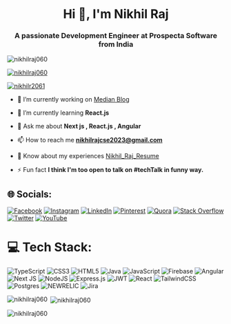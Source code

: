 <h1 align="center">Hi 👋, I'm Nikhil Raj</h1>
<h3 align="center">A passionate Development Engineer at Prospecta Software from India</h3>

<p align="left"> <img src="https://komarev.com/ghpvc/?username=nikhilraj060&label=Profile%20views&color=0e75b6&style=flat" alt="nikhilraj060" /> </p>

<p align="left"> <a href="https://github.com/ryo-ma/github-profile-trophy"><img src="https://github-profile-trophy.vercel.app/?username=nikhilraj060" alt="nikhilraj060" /></a> </p>

<p align="left"> <a href="https://twitter.com/nikhilr2061" target="blank"><img src="https://img.shields.io/twitter/follow/nikhilr2061?logo=twitter&style=for-the-badge" alt="nikhilr2061" /></a> </p>

- 🔭 I’m currently working on [Median Blog](https://github.com/NikhilRaj060/MedianBlog)

- 🌱 I’m currently learning **React.js**

- 💬 Ask me about **Next js , React.js , Angular**

- 📫 How to reach me **nikhilrajcse2023@gmail.com**

- 📄 Know about my experiences [Nikhil_Raj_Resume](https://drive.google.com/file/d/1PRvdPuKTrCB6JKB495D1oYV-9HanvmK2/view?usp=sharing)

- ⚡ Fun fact **I think I'm too open to talk on #techTalk in funny way.**

## 🌐 Socials:
[![Facebook](https://img.shields.io/badge/Facebook-%231877F2.svg?logo=Facebook&logoColor=white)](https://facebook.com/nikhilraj.om) [![Instagram](https://img.shields.io/badge/Instagram-%23E4405F.svg?logo=Instagram&logoColor=white)](https://instagram.com/nikhil_raj_060) [![LinkedIn](https://img.shields.io/badge/LinkedIn-%230077B5.svg?logo=linkedin&logoColor=white)](https://linkedin.com/in/nikhil-raj-mfp3001) [![Pinterest](https://img.shields.io/badge/Pinterest-%23E60023.svg?logo=Pinterest&logoColor=white)](https://pinterest.com/nikhilraj2061) [![Quora](https://img.shields.io/badge/Quora-%23B92B27.svg?logo=Quora&logoColor=white)](https://quora.com/profile/Nikhil-Raj-1141) [![Stack Overflow](https://img.shields.io/badge/-Stackoverflow-FE7A16?logo=stack-overflow&logoColor=white)](https://stackoverflow.com/users/15823139) [![Twitter](https://img.shields.io/badge/Twitter-%231DA1F2.svg?logo=Twitter&logoColor=white)](https://twitter.com/nikhilr2061) [![YouTube](https://img.shields.io/badge/YouTube-%23FF0000.svg?logo=YouTube&logoColor=white)](https://youtube.com/@cricket_talks_9999) 


# 💻 Tech Stack:
![TypeScript](https://img.shields.io/badge/typescript-%23007ACC.svg?style=for-the-badge&logo=typescript&logoColor=white) ![CSS3](https://img.shields.io/badge/css3-%231572B6.svg?style=for-the-badge&logo=css3&logoColor=white) ![HTML5](https://img.shields.io/badge/html5-%23E34F26.svg?style=for-the-badge&logo=html5&logoColor=white) ![Java](https://img.shields.io/badge/java-%23ED8B00.svg?style=for-the-badge&logo=openjdk&logoColor=white) ![JavaScript](https://img.shields.io/badge/javascript-%23323330.svg?style=for-the-badge&logo=javascript&logoColor=%23F7DF1E) ![Firebase](https://img.shields.io/badge/firebase-%23039BE5.svg?style=for-the-badge&logo=firebase) ![Angular](https://img.shields.io/badge/angular-%23DD0031.svg?style=for-the-badge&logo=angular&logoColor=white) ![Next JS](https://img.shields.io/badge/Next-black?style=for-the-badge&logo=next.js&logoColor=white) ![NodeJS](https://img.shields.io/badge/node.js-6DA55F?style=for-the-badge&logo=node.js&logoColor=white) ![Express.js](https://img.shields.io/badge/express.js-%23404d59.svg?style=for-the-badge&logo=express&logoColor=%2361DAFB) ![JWT](https://img.shields.io/badge/JWT-black?style=for-the-badge&logo=JSON%20web%20tokens) ![React](https://img.shields.io/badge/react-%2320232a.svg?style=for-the-badge&logo=react&logoColor=%2361DAFB) ![TailwindCSS](https://img.shields.io/badge/tailwindcss-%2338B2AC.svg?style=for-the-badge&logo=tailwind-css&logoColor=white) ![Postgres](https://img.shields.io/badge/postgres-%23316192.svg?style=for-the-badge&logo=postgresql&logoColor=white) ![NEWRELIC](https://img.shields.io/badge/newrelic-1CE783.svg?style=for-the-badge&logo=newrelic&logoColor=white&color=%231CE783) ![Jira](https://img.shields.io/badge/jira-%230A0FFF.svg?style=for-the-badge&logo=jira&logoColor=white)



<p><img align="left" src="https://github-readme-stats.vercel.app/api/top-langs?username=nikhilraj060&show_icons=true&locale=en&layout=compact" alt="nikhilraj060" /></p>

<p>&nbsp;<img align="center" src="https://github-readme-stats.vercel.app/api?username=nikhilraj060&show_icons=true&locale=en" alt="nikhilraj060" /></p>

<p><img align="center" src="https://github-readme-streak-stats.herokuapp.com/?user=nikhilraj060&" alt="nikhilraj060" /></p>
